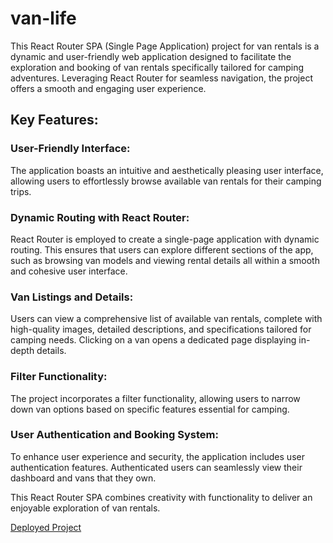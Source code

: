 # van-life

This React Router SPA (Single Page Application) project for van rentals is a dynamic and user-friendly web application designed to facilitate the exploration and booking of van rentals specifically tailored for camping adventures. Leveraging React Router for seamless navigation, the project offers a smooth and engaging user experience.

## Key Features:

### User-Friendly Interface:
The application boasts an intuitive and aesthetically pleasing user interface, allowing users to effortlessly browse available van rentals for their camping trips.

### Dynamic Routing with React Router:
React Router is employed to create a single-page application with dynamic routing. This ensures that users can explore different sections of the app, such as browsing van models and viewing rental details all within a smooth and cohesive user interface.

### Van Listings and Details:
Users can view a comprehensive list of available van rentals, complete with high-quality images, detailed descriptions, and specifications tailored for camping needs. Clicking on a van opens a dedicated page displaying in-depth details.

### Filter Functionality:
The project incorporates a filter functionality, allowing users to narrow down van options based on specific features essential for camping.

### User Authentication and Booking System:
To enhance user experience and security, the application includes user authentication features. Authenticated users can seamlessly view their dashboard and vans that they own.

This React Router SPA combines creativity with functionality to deliver an enjoyable exploration of van rentals.

[Deployed Project](https://elaborate-treacle-30fa74.netlify.app)
 
